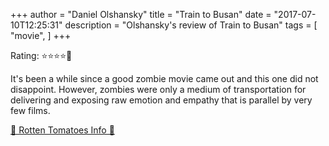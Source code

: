 +++
author = "Daniel Olshansky"
title = "Train to Busan"
date = "2017-07-10T12:25:31"
description = "Olshansky's review of Train to Busan"
tags = [
    "movie",
]
+++

Rating: ⭐⭐⭐⭐🌟

It's been a while since a good zombie movie came out and this one did not disappoint. However, zombies were only a medium of transportation for delivering and exposing raw emotion and empathy that is parallel by very few films.

[🍅 Rotten Tomatoes Info 🍅](https://www.rottentomatoes.com//m/train_to_busan)